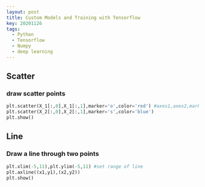 ```yaml
---
layout: post
title: Custom Models and Training with Tensorflow
key: 20201126
tags:
  - Python
  - Tensorflow
  - Numpy
  - deep learning
---
```


## Scatter

### draw scatter points

```python
plt.scatter(X_1[:,0],X_1[:,1],marker='o',color='red') #axes1,axes2,marker,color
plt.scatter(X_2[:,0],X_2[:,1],marker='s',color='blue')
plt.show()
```

## Line

### Draw a line through two points

```python
plt.xlim(-5,11),plt.ylim(-5,11) #set range of line
plt.axline((x1,y1),(x2,y2))
plt.show()
```



    






